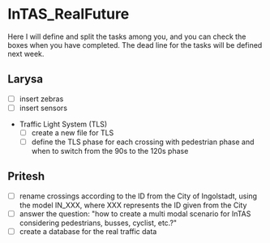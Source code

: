 # InTAS_RealFuture
Here I will define and split the tasks among you, and you can check the boxes when you have completed. The dead line for the tasks will be defined next week. 


## Larysa
- [ ] insert zebras
- [ ] insert sensors
- Traffic Light System (TLS)
  - [ ] create a new file for TLS
  - [ ] define the TLS phase for each crossing with pedestrian phase and when to switch from the 90s to the 120s phase

## Pritesh
- [ ] rename crossings according to the ID from the City of Ingolstadt, using the model IN_XXX, where XXX represents the ID given from the City
- [ ] answer the question: "how to create a multi modal scenario for InTAS considering pedestrians, busses, cyclist, etc.?"
- [ ] create a database for the real traffic data
